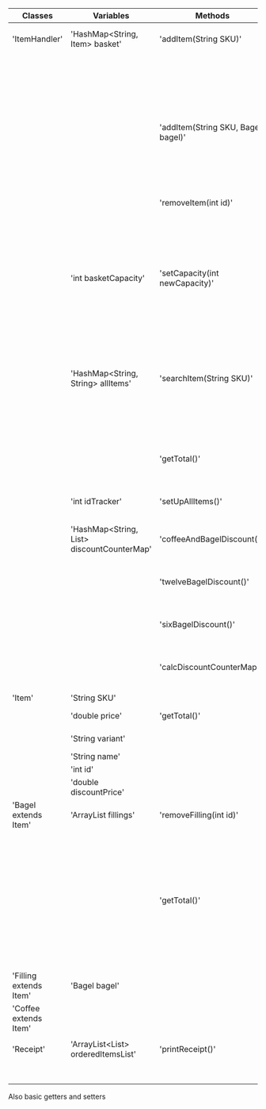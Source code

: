 | Classes                | Variables                                        | Methods                            | Scenarios                                                               | Outcome                                                                                 |
|------------------------|--------------------------------------------------|------------------------------------|-------------------------------------------------------------------------|-----------------------------------------------------------------------------------------|
| 'ItemHandler'          | 'HashMap<String, Item> basket'                   | 'addItem(String SKU)'              | SKU is a correct code for a Bagel or Coffee                             | Add Bagel with that SKU to basket. Return Item                                          |
|                        |                                                  |                                    | SKU is a incorrect code                                                 | Return null and print "No such item exists"                                             |
|                        |                                                  |                                    | Basket is full                                                          | Return null and print "Basket is full"                                                  |
|                        |                                                  | 'addItem(String SKU, Bagel bagel)' | SKU is a correct code for a Filling and Bagel is an existing Bagel      | Add filling to Bagels fillings. Return Filling                                          |
|                        |                                                  |                                    | SKU or Bagel is incorrect                                               | Return null and print "No suck item exists"                                             |
|                        |                                                  | 'removeItem(int id)'               | Item with id exists in basket                                           | Remove one of these items from basket. Return true                                      |
|                        |                                                  |                                    | No item with id exists in basket                                        | Return false and print "No such item exists in basket"                                  |
|                        | 'int basketCapacity'                             | 'setCapacity(int newCapacity)'     | newCapacity is a positive number larger than the current size of basket | Return true and set capacity to newCapacity                                             |
|                        |                                                  |                                    | newCapacity is smaller than the current basket size                     | Return false and print "Capacity cant be smaller than the current size of the basket"   |
|                        | 'HashMap<String, String> allItems'               | 'searchItem(String SKU)'           | SKU is a correct code                                                   | Return Item price and print name, variant and price of the item                         |
|                        |                                                  |                                    | SKU is a incorrect code                                                 | Return -1 and print "No such item exists"                                               |
|                        |                                                  | 'getTotal()'                       | getTotal is called                                                      | Return the total price amount of all items and print each items name, variant and cost. |
|                        | 'int idTracker'                                  | 'setUpAllItems()'                  | Set up all the items name and SKU in 'allItems'                         |                                                                                         |
|                        | 'HashMap<String, List<Item>> discountCounterMap' | 'coffeeAndBagelDiscount()'         | Calculate what items should get the coffee + bagel discount             | Edits discountPrice for items affected by discount                                      |
|                        |                                                  | 'twelveBagelDiscount()'            | Calculate what item should get the 12 bagel discount                    | Edits discountPrice for items affected by discount                                      |
|                        |                                                  | 'sixBagelDiscount()'               | Calculate what item should get the 6 bagel discount                     | Edits discountPrice for items affected by discount                                      |
|                        |                                                  | 'calcDiscountCounterMap()'         | Sort items into the correct List in HashMap based on name               | Adds Items to Lists in discountCounterMap                                               |
|                        |                                                  |                                    |                                                                         |                                                                                         |
| 'Item'                 | 'String SKU'                                     |                                    |                                                                         |                                                                                         |
|                        | 'double price'                                   | 'getTotal()'                       | The item is discounted                                                  | Return 'discountPrice'                                                                  |
|                        | 'String variant'                                 |                                    | The item is not discounted                                              | Return 'price'                                                                          |
|                        | 'String name'                                    |                                    |                                                                         |                                                                                         |
|                        | 'int id'                                         |                                    |                                                                         |                                                                                         |
|                        | 'double discountPrice'                           |                                    |                                                                         |                                                                                         |
| 'Bagel extends Item'   | 'ArrayList<Filling> fillings'                    | 'removeFilling(int id)'            | Filling with correct id exists in Bagels fillings                       | Return true and remove correct Filling from Bagel                                       |
|                        |                                                  |                                    | Filling with correct id don't exist in Bagels fillings                  | Return false                                                                            |
|                        |                                                  | 'getTotal()'                       | The item is discounted                                                  | Return 'discountPrice' combined with getTotal() from all the bagels fillings            |
|                        |                                                  |                                    | The item is not discounted                                              | Return 'price' combined with getTotal() from all the bagels fillings                    |
| 'Filling extends Item' | 'Bagel bagel'                                    |                                    |                                                                         |                                                                                         |
| 'Coffee extends Item'  |                                                  |                                    |                                                                         |                                                                                         |
|                        |                                                  |                                    |                                                                         |                                                                                         |
| 'Receipt'              | 'ArrayList<List<Item>> orderedItemsList'         | 'printReceipt()'                   | orderedItemsList is not empty.                                          | Print a receipt to terminal.                                                            |
|                        |                                                  |                                    | orderedItemsList is empty.                                              |                                                                                         |

Also basic getters and setters